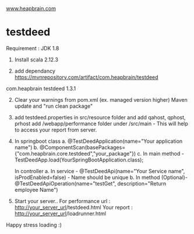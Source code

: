 www.heapbrain.com
# testdeed

Requirement : JDK 1.8

1. Install scala 2.12.3

1. add dependancy
https://mvnrepository.com/artifact/com.heapbrain/testdeed
<!-- https://mvnrepository.com/artifact/com.heapbrain/testdeed -->
<dependency>
    <groupId>com.heapbrain</groupId>
    <artifactId>testdeed</artifactId>
    <version>1.3.1</version>
</dependency>

2. Clear your warnings from pom.xml (ex. managed version higher)
   Maven update and "run clean package"

4. add testdeed.properties in src/resource folder and add qahost, qphost, prhost
   add /webapp/performance folder under /src/main - This will help to access your report from server.

5. In springboot class
	a. @TestDeedApplication(name="Your application name")
	b. @ComponentScan(basePackages= {"com.heapbrain.core.testdeed","your_package"})
	c. In main method - TestDeedApp.load(YourSpringBootApplication.class);
  
   In controller
	a. In service - @TestDeedApi(name="Your Service name", isProdEnabled=false) - Name should be unique
	b. In method (Optional)- @TestDeedApiOperation(name="testGet", description="Return employee Name")

6. Start your server..
For performance url : <http://your_server_url>/testdeed.html
Your report : <http://your_server_url>/loadrunner.html

Happy stress loading :)